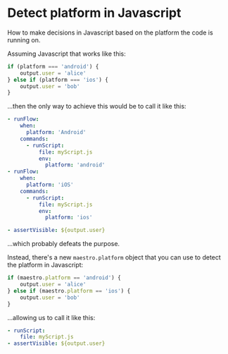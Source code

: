 # Detect platform in Javascript

How to make decisions in Javascript based on the platform the code is running on.

Assuming Javascript that works like this:
    
```javascript
if (platform === 'android') {
    output.user = 'alice'
} else if (platform === 'ios') {
    output.user = 'bob'
}
```

...then the only way to achieve this would be to call it like this:

```yaml
- runFlow:
    when:
      platform: 'Android'
    commands:
      - runScript: 
          file: myScript.js
          env:
            platform: 'android'
- runFlow:
    when:
      platform: 'iOS'
    commands:
      - runScript: 
          file: myScript.js
          env:
            platform: 'ios'

- assertVisible: ${output.user}
```

...which probably defeats the purpose.

Instead, there's a new `maestro.platform` object that you can use to detect the platform in Javascript:

```javascript
if (maestro.platform == 'android') {
    output.user = 'alice'
} else if (maestro.platform == 'ios') {
    output.user = 'bob'
}
```

...allowing us to call it like this:

```yaml
- runScript: 
    file: myScript.js
- assertVisible: ${output.user}
```